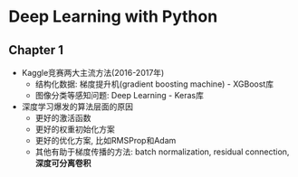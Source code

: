 # Deep Learning with Python

## Chapter 1
* Kaggle竞赛两大主流方法(2016-2017年)
    * 结构化数据: 梯度提升机(gradient boosting machine) - XGBoost库
    * 图像分类等感知问题: Deep Learning - Keras库
* 深度学习爆发的算法层面的原因
    * 更好的激活函数
    * 更好的权重初始化方案
    * 更好的优化方案, 比如RMSProp和Adam
    * 其他有助于梯度传播的方法: batch normalization, residual connection, **深度可分离卷积**

